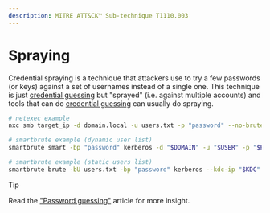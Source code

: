 ```yaml
---
description: MITRE ATT&CK™ Sub-technique T1110.003
---
```


# Spraying

Credential spraying is a technique that attackers use to try a few passwords (or keys) against a set of usernames instead of a single one. This technique is just [credential guessing](guessing) but "sprayed" (i.e. against multiple accounts) and tools that can do [credential guessing](guessing) can usually do spraying.

```bash
# netexec example
nxc smb target_ip -d domain.local -u users.txt -p "password" --no-bruteforce --continue-on-succes

# smartbrute example (dynamic user list)
smartbrute smart -bp "password" kerberos -d "$DOMAIN" -u "$USER" -p "$PASSWORD" --kdc-ip "$KDC" kerberos

# smartbrute example (static users list)
smartbrute brute -bU users.txt -bp "password" kerberos --kdc-ip "$KDC" 
```

> [!TIP]
> Read the ["Password guessing"](guessing) article for more insight.






